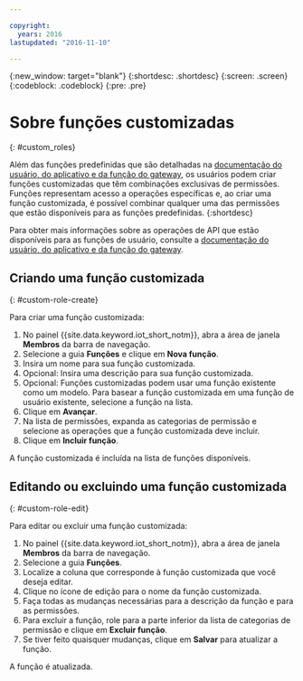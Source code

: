 ```yaml
---

copyright:
  years: 2016
lastupdated: "2016-11-10"

---
```


{:new_window: target="blank"}
{:shortdesc: .shortdesc}
{:screen: .screen}
{:codeblock: .codeblock}
{:pre: .pre}

# Sobre funções customizadas
{: #custom_roles}

Além das funções predefinidas que são detalhadas na [documentação do usuário, do aplicativo e da função do gateway](roles_index.html), os usuários podem criar funções customizadas que têm combinações exclusivas de permissões. Funções representam acesso a operações específicas e, ao criar uma função customizada, é possível combinar qualquer uma das permissões que estão disponíveis para as funções predefinidas.
{:shortdesc}

Para obter mais informações sobre as operações de API que estão disponíveis para as funções de usuário, consulte a [documentação do usuário, do aplicativo e da função do gateway](roles_index.html).

## Criando uma função customizada
{: #custom-role-create}

Para criar uma função customizada:

1. No painel {{site.data.keyword.iot_short_notm}}, abra a área de janela **Membros** da barra de navegação.
2. Selecione a guia **Funções** e clique em **Nova função**.
3. Insira um nome para sua função customizada.
4. Opcional: Insira uma descrição para sua função customizada.
5. Opcional: Funções customizadas podem usar uma função existente como um modelo. Para basear a função customizada em uma função de usuário existente, selecione a função na lista.
6. Clique em **Avançar**.
7. Na lista de permissões, expanda as categorias de permissão e selecione as operações que a função customizada deve incluir.
8. Clique em **Incluir função**.

A função customizada é incluída na lista de funções disponíveis.

## Editando ou excluindo uma função customizada
{: #custom-role-edit}

Para editar ou excluir uma função customizada:

1. No painel {{site.data.keyword.iot_short_notm}}, abra a área de janela **Membros** da barra de navegação.
2. Selecione a guia **Funções**.
3. Localize a coluna que corresponde à função customizada que você deseja editar.
3. Clique no ícone de edição para o nome da função customizada.
4. Faça todas as mudanças necessárias para a descrição da função e para as permissões.
5. Para excluir a função, role para a parte inferior da lista de categorias de permissão e clique em **Excluir função**.
5. Se tiver feito quaisquer mudanças, clique em **Salvar** para atualizar a função.

A função é atualizada.
